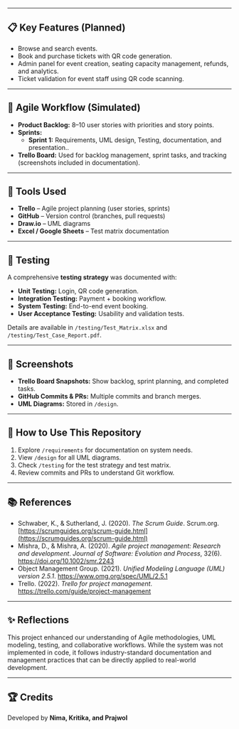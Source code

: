 
---

## 📋 Key Features (Planned)
- Browse and search events.
- Book and purchase tickets with QR code generation.
- Admin panel for event creation, seating capacity management, refunds, and analytics.
- Ticket validation for event staff using QR code scanning.

---

## 🚀 Agile Workflow (Simulated)
- **Product Backlog:** 8–10 user stories with priorities and story points.
- **Sprints:** 
  - **Sprint 1:** Requirements, UML design, Testing, documentation, and presentation..
- **Trello Board:** Used for backlog management, sprint tasks, and tracking (screenshots included in documentation).

---

## 🔗 Tools Used
- **Trello** – Agile project planning (user stories, sprints)
- **GitHub** – Version control (branches, pull requests)
- **Draw.io** – UML diagrams
- **Excel / Google Sheets** – Test matrix documentation

---

## 🧪 Testing
A comprehensive **testing strategy** was documented with:
- **Unit Testing:** Login, QR code generation.
- **Integration Testing:** Payment + booking workflow.
- **System Testing:** End-to-end event booking.
- **User Acceptance Testing:** Usability and validation tests.

Details are available in `/testing/Test_Matrix.xlsx` and `/testing/Test_Case_Report.pdf`.

---

## 📸 Screenshots
- **Trello Board Snapshots:** Show backlog, sprint planning, and completed tasks.
- **GitHub Commits & PRs:** Multiple commits and branch merges.
- **UML Diagrams:** Stored in `/design`.

---

## 📝 How to Use This Repository
1. Explore `/requirements` for documentation on system needs.
2. View `/design` for all UML diagrams.
3. Check `/testing` for the test strategy and test matrix.
4. Review commits and PRs to understand Git workflow.

---

## 📚 References
- Schwaber, K., & Sutherland, J. (2020). *The Scrum Guide*. Scrum.org. [https://scrumguides.org/scrum-guide.html](https://scrumguides.org/scrum-guide.html)  
- Mishra, D., & Mishra, A. (2020). *Agile project management: Research and development*. *Journal of Software: Evolution and Process*, 32(6). https://doi.org/10.1002/smr.2243  
- Object Management Group. (2021). *Unified Modeling Language (UML) version 2.5.1*. https://www.omg.org/spec/UML/2.5.1  
- Trello. (2022). *Trello for project management*. https://trello.com/guide/project-management  

---

## ✨ Reflections
This project enhanced our understanding of Agile methodologies, UML modeling, testing, and collaborative workflows. While the system was not implemented in code, it follows industry-standard documentation and management practices that can be directly applied to real-world development.

---

## 🏆 Credits
Developed by **Nima, Kritika, and Prajwol**  
